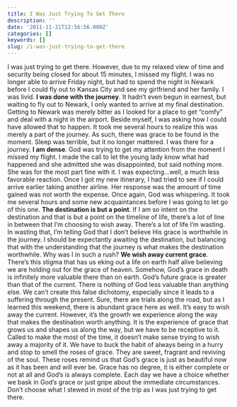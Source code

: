 ```yaml
---
title: I Was Just Trying To Get There
description: ''
date: '2011-11-21T12:56:56.000Z'
categories: []
keywords: []
slug: /i-was-just-trying-to-get-there
---
```

I was just trying to get there. However, due to my relaxed view of time and security being closed for about 15 minutes, I missed my flight. I was no longer able to arrive Friday night, but had to spend the night in Newark before I could fly out to Kansas City and see my girlfriend and her family. I was livid.
**I was done with the journey**. It hadn’t even begun in earnest, but waiting to fly out to Newark, I only wanted to arrive at my final destination. Getting to Newark was merely bitter as I looked for a place to get “comfy” and deal with a night in the airport. Beside myself, I was asking how I could have allowed that to happen. It took me several hours to realize this was merely a part of the journey. As such, there was grace to be found in the moment. Sleep was terrible, but it no longer mattered. I was there for a journey.
**I am dense**. God was trying to get my attention from the moment I missed my flight. I made the call to let the young lady know what had happened and she admitted she was disappointed, but said nothing more. She was for the most part fine with it. I was expecting…well, a much less favorable reaction. Once I got my new itinerary, I had tried to see if I could arrive earlier taking another airline. Her response was the amount of time gained was not worth the expense. Once again, God was whispering. It took me several hours and some new acquaintances before I was going to let go of this one.
**The destination is but a point**. If I am so intent on the destination and that is but a point on the timeline of life, there’s a lot of line in between that I’m choosing to wish away. There’s a lot of life I’m wasting. In wasting that, I’m telling God that I don’t believe His grace is worthwhile in the journey. I should be expectantly awaiting the destination, but balancing that with the understanding that the journey is what makes the destination worthwhile. Why was I in such a rush?
**We wish away current grace**. There’s this stigma that has us eking out a life on earth half alive believing we are holding out for the grace of heaven. Somehow, God’s grace in death is infinitely more valuable there than on earth. God’s future grace is greater than that of the current. There is nothing of God less valuable than anything else. We can’t create this false dichotomy, especially since it leads to a suffering through the present. Sure, there are trials along the road, but as I learned this weekend, there is abundant grace here as well.
It’s easy to wish away the current. However, it’s the growth we experience along the way that makes the destination worth anything. It is the experience of grace that grows us and shapes us along the way, but we have to be receptive to it. Called to make the most of the time, it doesn’t make sense trying to wish away a majority of it. We have to buck the habit of always being in a hurry and stop to smell the roses of grace. They are sweet, fragrant and reviving of the soul. These roses remind us that God’s grace is just as beautiful now as it has been and will ever be. Grace has no degree, it is either complete or not at all and God’s is always complete. Each day we have a choice whether we bask in God’s grace or just gripe about the immediate circumstances. Don’t choose what I stewed in most of the trip as I was just trying to get there.
